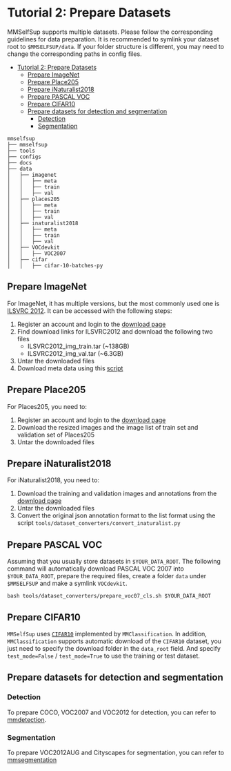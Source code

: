 # Tutorial 2: Prepare Datasets

MMSelfSup supports multiple datasets. Please follow the corresponding guidelines for data preparation. It is recommended to symlink your dataset root to `$MMSELFSUP/data`. If your folder structure is different, you may need to change the corresponding paths in config files.

- [Tutorial 2: Prepare Datasets](#tutorial-2-prepare-datasets)
  - [Prepare ImageNet](#prepare-imagenet)
  - [Prepare Place205](#prepare-place205)
  - [Prepare iNaturalist2018](#prepare-inaturalist2018)
  - [Prepare PASCAL VOC](#prepare-pascal-voc)
  - [Prepare CIFAR10](#prepare-cifar10)
  - [Prepare datasets for detection and segmentation](#prepare-datasets-for-detection-and-segmentation)
    - [Detection](#detection)
    - [Segmentation](#segmentation)

```
mmselfsup
├── mmselfsup
├── tools
├── configs
├── docs
├── data
│   ├── imagenet
│   │   ├── meta
│   │   ├── train
│   │   ├── val
│   ├── places205
│   │   ├── meta
│   │   ├── train
│   │   ├── val
│   ├── inaturalist2018
│   │   ├── meta
│   │   ├── train
│   │   ├── val
│   ├── VOCdevkit
│   │   ├── VOC2007
│   ├── cifar
│   │   ├── cifar-10-batches-py

```

## Prepare ImageNet

For ImageNet, it has multiple versions, but the most commonly used one is [ILSVRC 2012](http://www.image-net.org/challenges/LSVRC/2012/). It can be accessed with the following steps:

1. Register an account and login to the [download page](http://www.image-net.org/download-images)
2. Find download links for ILSVRC2012 and download the following two files
   - ILSVRC2012_img_train.tar (~138GB)
   - ILSVRC2012_img_val.tar (~6.3GB)
3. Untar the downloaded files
4. Download meta data using this [script](https://github.com/BVLC/caffe/blob/master/data/ilsvrc12/get_ilsvrc_aux.sh)

## Prepare Place205

For Places205, you need to:

1. Register an account and login to the [download page](http://places.csail.mit.edu/downloadData.html)
2. Download the resized images and the image list of train set and validation set of Places205
3. Untar the downloaded files

## Prepare iNaturalist2018

For iNaturalist2018, you need to:

1. Download the training and validation images and annotations from the [download page](https://github.com/visipedia/inat_comp/tree/master/2018)
2. Untar the downloaded files
3. Convert the original json annotation format to the list format using the script `tools/dataset_converters/convert_inaturalist.py`

## Prepare PASCAL VOC

Assuming that you usually store datasets in `$YOUR_DATA_ROOT`. The following command will automatically download PASCAL VOC 2007 into `$YOUR_DATA_ROOT`, prepare the required files, create a folder `data` under `$MMSELFSUP` and make a symlink `VOCdevkit`.

```shell
bash tools/dataset_converters/prepare_voc07_cls.sh $YOUR_DATA_ROOT
```

## Prepare CIFAR10

`MMSelfSup` uses [`CIFAR10`](https://github.com/open-mmlab/mmclassification/blob/1.x/mmcls/datasets/cifar.py) implemented by `MMClassification`. In addition, `MMClassification` supports automatic download of the `CIFAR10` dataset, you just need to specify the download folder in the `data_root` field. And specify `test_mode=False` / `test_mode=True` to use the training or test dataset.

## Prepare datasets for detection and segmentation

### Detection

To prepare COCO, VOC2007 and VOC2012 for detection, you can refer to [mmdetection](https://github.com/open-mmlab/mmdetection/blob/dev-3.x/docs/en/1_exist_data_model.md).

### Segmentation

To prepare VOC2012AUG and Cityscapes for segmentation, you can refer to [mmsegmentation](https://github.com/open-mmlab/mmsegmentation/blob/dev-1.x/docs/en/user_guides/2_dataset_prepare.md#prepare-datasets)
